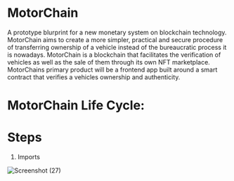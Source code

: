 #                                                                      MotorChain
A prototype blurprint for a new monetary system on blockchain technology. MotorChain aims to create a more simpler, practical and secure procedure of transferring ownership of a vehicle instead of the bureaucratic process it is nowadays.
MotorChain is a blockchain that facilitates the verification of vehicles as well as the sale of them through its own NFT marketplace.
MotorChains primary product will be a frontend app built around a smart contract that verifies a vehicles ownership and authenticity.

#                                                                 MotorChain Life Cycle:

#     Steps
1) Imports 

![Screenshot (27)](https://user-images.githubusercontent.com/100743287/186556267-f347494a-dd13-48d0-ac98-1292b912d4f0.png)
